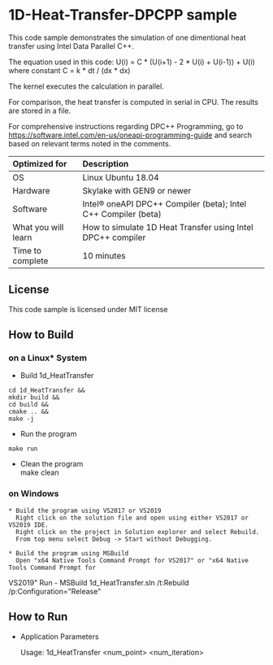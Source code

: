 # 1D-Heat-Transfer-DPCPP sample
This code sample demonstrates the simulation of one dimentional heat transfer using Intel
Data Parallel C++.

The equation used in this code:
U(i) = C * (U(i+1) - 2 * U(i) + U(i-1)) + U(i)
where constant C = k * dt / (dx * dx)

The kernel executes the calculation in parallel.

For comparison, the heat transfer is computed in serial in CPU. The results are stored in
a file.

For comprehensive instructions regarding DPC++ Programming, go to
https://software.intel.com/en-us/oneapi-programming-guide
and search based on relevant terms noted in the comments.

  
| Optimized for                     | Description
|:---                               |:---
| OS                                | Linux Ubuntu 18.04
| Hardware                          | Skylake with GEN9 or newer
| Software                          | Intel&reg; oneAPI DPC++ Compiler (beta); Intel C++ Compiler (beta)
| What you will learn               | How to simulate 1D Heat Transfer using Intel DPC++ compiler
| Time to complete                  | 10 minutes


## License  
This code sample is licensed under MIT license  

## How to Build  

### on a Linux* System  
   * Build 1d_HeatTransfer
    
    cd 1d_HeatTransfer &&  
    mkdir build &&
    cd build &&
    cmake .. &&
    make -j

   * Run the program

    make run  
   
   * Clean the program  
    make clean

### on Windows
    * Build the program using VS2017 or VS2019
      Right click on the solution file and open using either VS2017 or VS2019 IDE.
      Right click on the project in Solution explorer and select Rebuild.
      From top menu select Debug -> Start without Debugging.

    * Build the program using MSBuild
      Open "x64 Native Tools Command Prompt for VS2017" or "x64 Native Tools Command Prompt for
 VS2019"
      Run - MSBuild 1d_HeatTransfer.sln /t:Rebuild /p:Configuration="Release"

## How to Run  
   * Application Parameters   
	
        Usage: 1d_HeatTransfer <num_point> <num_iteration>


